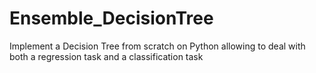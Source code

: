 # Ensemble_DecisionTree
Implement a Decision Tree from scratch on Python allowing to deal with both a regression task and a classification task
